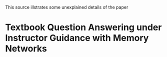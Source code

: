 This source illstrates some unexplained details of the paper
# Textbook Question Answering under Instructor Guidance with Memory Networks
